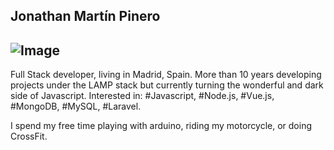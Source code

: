 ## Jonathan Martín Pinero
## ![Image](https://s.gravatar.com/avatar/025555993cde56083de52b05faec3c1f?s=115)

Full Stack developer, living in Madrid, Spain. More than 10 years developing projects under the LAMP stack but currently turning the wonderful and dark side of Javascript. Interested in:
#Javascript, #Node.js, #Vue.js, #MongoDB, #MySQL, #Laravel.

I spend my free time playing with arduino, riding my motorcycle, or doing CrossFit.

